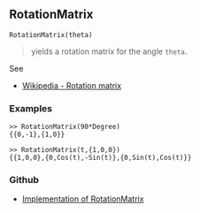 ## RotationMatrix

```
RotationMatrix(theta)
```

> yields a rotation matrix for the angle `theta`.

See
* [Wikipedia - Rotation matrix](https://en.wikipedia.org/wiki/Rotation_matrix)

### Examples

```
>> RotationMatrix(90*Degree)
{{0,-1},{1,0}}

>> RotationMatrix(t,{1,0,0})
{{1,0,0},{0,Cos(t),-Sin(t)},{0,Sin(t),Cos(t)}}
```

### Github

* [Implementation of RotationMatrix](https://github.com/axkr/symja_android_library/blob/master/symja_android_library/matheclipse-core/src/main/java/org/matheclipse/core/builtin/VectorAnalysisFunctions.java#L158) 

